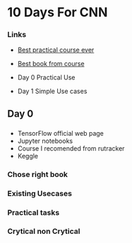 # 10 Days For CNN

### Links

- [Best practical course ever](https://rutracker.org/forum/viewtopic.php?t=5872308)
- [Best book from course](https://nnmclub.to/forum/viewtopic.php?t=1476203)


- Day 0 Practical Use
- Day 1 Simple Use cases


## Day 0 

###  

- TensorFlow official web page
- Jupyter notebooks
- Course I recomended from rutracker
- Keggle



### Chose right book

### Existing Usecases

### Practical tasks

### Crytical non Crytical
